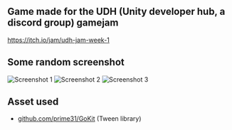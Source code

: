 ## Game made for the UDH (Unity developer hub, a discord group) gamejam
https://itch.io/jam/udh-jam-week-1

## Some random screenshot
![Screenshot 1](https://i.mlgimg.xyz/64071854.png "Screenshot 1")
![Screenshot 2](https://i.mlgimg.xyz/9bbcc484.png "Screenshot 2")
![Screenshot 3](https://i.mlgimg.xyz/f37e47db.png "Screenshot 3")

## Asset used
 - [github.com/prime31/GoKit](https://github.com/prime31/GoKit) (Tween library)
